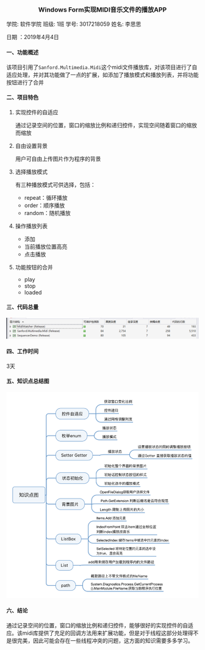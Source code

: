 <center><h3>Windows Form实现MIDI音乐文件的播放APP</h3></center>

学院: 软件学院   班级: 1班   学号: 3017218059   姓名: 李思思

日期 ：2019年4月4日

#### 一、功能概述

该项目引用了`Sanford.Multimedia.Midi`这个midi文件播放库，对该项目进行了自适应处理，并对其功能做了一点的扩展，如添加了播放模式和播放列表，并将功能按钮进行了合并

#### 二、项目特色

1. 实现控件的自适应

   通过记录空间的位置，窗口的缩放比例和递归控件，实现空间随着窗口的缩放而缩放

2. 自由设置背景

   用户可自由上传图片作为程序的背景

3. 选择播放模式

   有三种播放模式可供选择，包括：

   * repeat：循环播放
   * order：顺序播放
   * random：随机播放

4. 操作播放列表

   * 添加
   * 当前播放位置高亮
   * 点击播放

5. 功能按钮的合并

   * play
   * stop
   * loaded

#### 三、代码总量

![image-20190412133132891](pic/code.png)

#### 四、工作时间

3天

#### 五、知识点总结图

![Knowledge](pic/Knowledge.png)

#### 六、结论

通过记录空间的位置，窗口的缩放比例和递归控件，能够很好的实现控件的自适应。该midi库提供了充足的回调方法用来扩展功能，但是对于线程这部分处理得不是很完美，因此可能会存在一些线程冲突的问题，这方面的知识需要多多学习。

